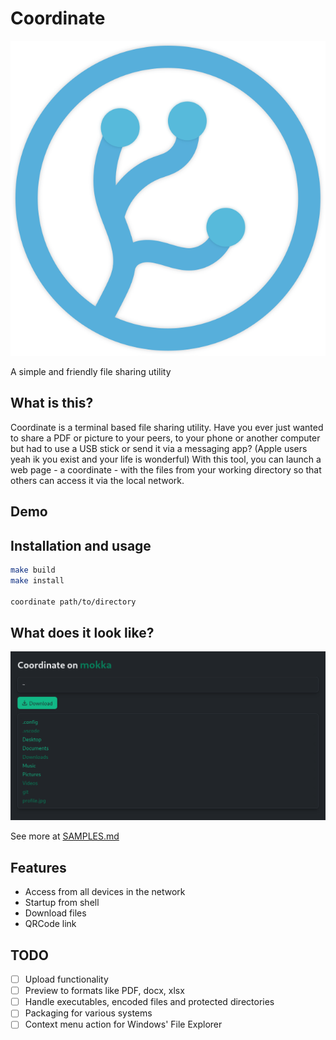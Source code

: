 # Coordinate

![coordinate](assets/icons/coordinate.svg)

A simple and friendly file sharing utility

## What is this?

Coordinate is a terminal based file sharing utility. Have you ever just wanted to share a PDF or picture to your peers, to your phone or another computer but had to use a USB stick or send it via a messaging app? (Apple users yeah ik you exist and your life is wonderful) With this tool, you can launch a web page - a coordinate - with the files from your working directory so that others can access it via the local network.

## Demo



## Installation and usage

```sh
make build
make install

coordinate path/to/directory
```

## What does it look like?

![screenshot](assets/samples/home-dark.png)

See more at [SAMPLES.md](assets/SAMPLES.md)

## Features

- Access from all devices in the network
- Startup from shell
- Download files
- QRCode link

## TODO

- [ ] Upload functionality
- [ ] Preview to formats like PDF, docx, xlsx
- [ ] Handle executables, encoded files and protected directories
- [ ] Packaging for various systems
- [ ] Context menu action for Windows' File Explorer

